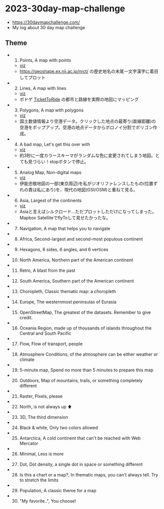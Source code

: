 # 2023-30day-map-challenge

* <https://30daymapchallenge.com/>
* My log about 30 day map challenge

## Theme

- 1. Points, A map with points
  - [viz](https://tvizninja.github.io/2023-30day-map-challenge/01-points/viz/)
  - <https://geoshape.ex.nii.ac.jp/nrct/> の歴史地名の末尾一文字漢字に着目してプロット
- 2. Lines, A map with lines
  - [viz](https://tvizninja.github.io/2023-30day-map-challenge/02-lines/viz/)
  - ボドゲ [TicketToRide](https://boardgamegeek.com/boardgame/9209/ticket-ride) の都市と路線を実際の地図にマッピング
- 3. Polygons, A map with polygons
  - [viz](https://tvizninja.github.io/2023-30day-map-challenge/03-polygons/viz/)
  - 国土数値情報より空港データ。クリックした地点の最寄り(直線距離)の空港をポップアップ。空港の地点データからボロノイ分割でポリゴン作成。
- 4. A bad map, Let's get this over with
  - [viz](https://tvizninja.github.io/2023-30day-map-challenge/04-badmap/viz/)
  - 約3秒に一度カラースキーマがランダムな色に変更されてしまう地図。とても見づらい！stopボタンで停止。
- 5. Analog Map, Non-digital maps
  - [viz](https://tvizninja.github.io/2023-30day-map-challenge/05-analog/viz/)
  - 伊能忠敬地図の一部(東京周辺)を私がジオリファレンスしたもの(位置ずれの責は私にあり)を、現代の地図(GSI/OSM)と重ねて見る。
- 6. Asia, Largest of the continents
  - [viz](https://tvizninja.github.io/2023-30day-map-challenge/06-asia/viz/)
  - Asiaと言えばシルクロード…ただプロットしただけになってしまった。Mapbox SatelliteでflyToして見せたかったな。
- 7. Navigation, A map that helps you to navigate
- 8. Africa, Second-largest and second-most populous continent
- 9. Hexagons, 6 sides, 6 angles, and 6 vertices
- 10. North America, Northern part of the American continent
- 11. Retro, A blast from the past
- 12. South America, Southern part of the American continent
- 13. Choropleth, Classic thematic map: a choropleth
- 14. Europe, The westernmost peninsulas of Eurasia
- 15. OpenStreetMap, The greatest of the datasets. Remember to give credit.
- 16. Oceania Region, made up of thousands of islands throughout the Central and South Pacific
- 17. Flow, Flow of transport, people
- 18. Atmosphere Conditions, of the atmosphere can be either weather or climate
- 19. 5-minute map, Spend no more than 5 minutes to prepare this map
- 20. Outdoors, Map of mountains, trails, or something completely different
- 21. Raster, Pixels, please
- 22. North, is not always up ⬆️
- 23. 3D, The third dimension
- 24. Black & white, Only two colors allowed
- 25. Antarctica, A cold continent that can't be reached with Web Mercator
- 26. Minimal, Less is more
- 27. Dot, Dot density, a single dot in space or something different
- 28. Is this a chart or a map?, In thematic maps, you can't always tell. Try to stretch the limits
- 29. Population, A classic theme for a map
- 30. "My favorite..", You choose!
